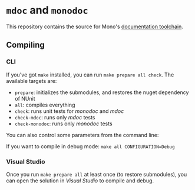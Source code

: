 # `mdoc` and `monodoc`

This repository contains the source for Mono's [documentation toolchain](http://www.mono-project.com/docs/tools+libraries/tools/monodoc/generating-documentation/).

## Compiling

### CLI
If you've got `make` installed, you can run `make prepare all check`. The available targets are:

- `prepare`: initializes the submodules, and restores the nuget dependency of NUnit
- `all`: compiles everything
- `check`: runs unit tests for _monodoc_ and _mdoc_
- `check-mdoc`: runs only _mdoc_ tests
- `check-monodoc`: runs only _monodoc_ tests

You can also control some parameters from the command line:

If you want to compile in debug mode: `make all CONFIGURATION=Debug`  

### Visual Studio
Once you run `make prepare all` at least once (to restore submodules), you can open the solution in 
_Visual Studio_ to compile and debug.
